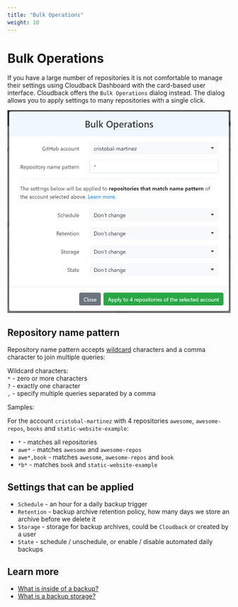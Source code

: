 ```yaml
---
title: "Bulk Operations"
weight: 10
---
```


# Bulk Operations

If you have a large number of repositories it is not comfortable to manage their settings using Cloudback Dashboard with the card-based user interface. Cloudback offers the `Bulk Operations` dialog instead. The dialog allows you to apply settings to many repositories with a single click.

<img src="/static/features/bulk-operations.png" alt="Bulk Operations"/>

## Repository name pattern

Repository name pattern accepts [wildcard](https://en.wikipedia.org/wiki/Wildcard_character) characters and a comma character to join multiple queries:

Wildcard characters:<br>
`*` - zero or more characters <br>
`?` - exactly one character<br>
`,` - specify multiple queries separated by a comma<br>

Samples:

For the account `cristobal-martinez` with 4 repositories `awesome`, `awesome-repos`, `books` and `static-website-example`:

* `*` - matches all repositories
* `awe*` - matches `awesome` and `awesome-repos`<br>
* `awe*,book` - matches `awesome`, `awesome-repos` and `book`<br>
* `*b*` - matches `book` and `static-website-example`<br>

## Settings that can be applied

* `Schedule` - an hour for a daily backup trigger
* `Retention` - backup archive retention policy, how many days we store an archive before we delete it
* `Storage` - storage for backup archives, could be `Cloudback` or created by a user
* `State` - schedule / unschedule, or enable / disable automated daily backups

## Learn more

- [What is inside of a backup?](/features/metadata)
- [What is a backup storage?](/features/various-backup-storages)